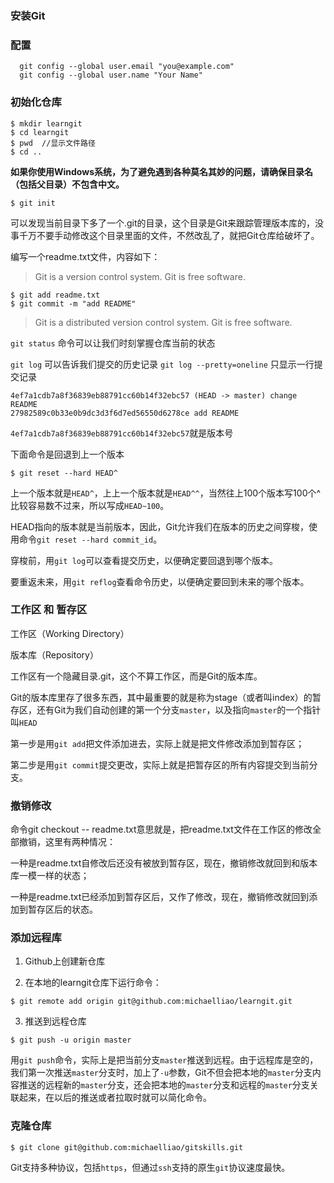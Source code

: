
### 安装Git

### 配置

```git
  git config --global user.email "you@example.com"
  git config --global user.name "Your Name"
```

### 初始化仓库


```git
$ mkdir learngit
$ cd learngit
$ pwd  //显示文件路径
$ cd ..
```

**如果你使用Windows系统，为了避免遇到各种莫名其妙的问题，请确保目录名（包括父目录）不包含中文。**


```git
$ git init
```

可以发现当前目录下多了一个.git的目录，这个目录是Git来跟踪管理版本库的，没事千万不要手动修改这个目录里面的文件，不然改乱了，就把Git仓库给破坏了。

编写一个readme.txt文件，内容如下：

>Git is a version control system.
>Git is free software.

```git
$ git add readme.txt
$ git commit -m "add README"
```

>Git is a distributed version control system.
>Git is free software.

`git status` 命令可以让我们时刻掌握仓库当前的状态

`git log` 可以告诉我们提交的历史记录
`git log --pretty=oneline` 只显示一行提交记录

```git
4ef7a1cdb7a8f36839eb88791cc60b14f32ebc57 (HEAD -> master) change README
27982589c0b33e0b9dc3d3f6d7ed56550d6278ce add README
```

`4ef7a1cdb7a8f36839eb88791cc60b14f32ebc57`就是版本号


下面命令是回退到上一个版本

```git
$ git reset --hard HEAD^ 
```

上一个版本就是`HEAD^`，上上一个版本就是`HEAD^^`，当然往上100个版本写100个^比较容易数不过来，所以写成`HEAD~100`。


HEAD指向的版本就是当前版本，因此，Git允许我们在版本的历史之间穿梭，使用命令`git reset --hard commit_id`。

穿梭前，用`git log`可以查看提交历史，以便确定要回退到哪个版本。

要重返未来，用`git reflog`查看命令历史，以便确定要回到未来的哪个版本。

### 工作区 和 暂存区

工作区（Working Directory）

版本库（Repository）

工作区有一个隐藏目录.git，这个不算工作区，而是Git的版本库。 

Git的版本库里存了很多东西，其中最重要的就是称为stage（或者叫index）的暂存区，还有Git为我们自动创建的第一个分支`master`，以及指向`master`的一个指针叫`HEAD`

第一步是用`git add`把文件添加进去，实际上就是把文件修改添加到暂存区；

第二步是用`git commit`提交更改，实际上就是把暂存区的所有内容提交到当前分支。

### 撤销修改

命令git checkout -- readme.txt意思就是，把readme.txt文件在工作区的修改全部撤销，这里有两种情况：

一种是readme.txt自修改后还没有被放到暂存区，现在，撤销修改就回到和版本库一模一样的状态；

一种是readme.txt已经添加到暂存区后，又作了修改，现在，撤销修改就回到添加到暂存区后的状态。

### 添加远程库

1. Github上创建新仓库

2. 在本地的learngit仓库下运行命令：

```git
$ git remote add origin git@github.com:michaelliao/learngit.git

```

3. 推送到远程仓库

```
$ git push -u origin master

```

用`git push`命令，实际上是把当前分支`master`推送到远程。由于远程库是空的，我们第一次推送`master`分支时，加上了`-u`参数，Git不但会把本地的`master`分支内容推送的远程新的`master`分支，还会把本地的`master`分支和远程的`master`分支关联起来，在以后的推送或者拉取时就可以简化命令。

### 克隆仓库

```git
$ git clone git@github.com:michaelliao/gitskills.git
```

Git支持多种协议，包括`https`，但通过`ssh`支持的原生`git`协议速度最快。